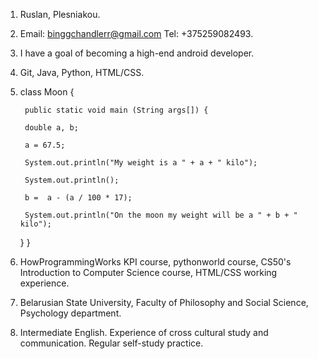 1. Ruslan, Plesniakou.
2. Email: binggchandlerr@gmail.com Tel: +375259082493.
3. I have a goal of becoming a high-end android developer.
4. Git, Java, Python, HTML/CSS.
5. class Moon {
   
        public static void main (String args[]) {
        
        double a, b;
        
        a = 67.5;
        
        System.out.println("My weight is a " + a + " kilo");
        
        System.out.println();
        
        b =  a - (a / 100 * 17);
        
        System.out.println("On the moon my weight will be a " + b + " kilo");
    
    }
}
6. HowProgrammingWorks KPI course, pythonworld course, CS50's Introduction to Computer Science course, HTML/CSS working experience.
7. Belarusian State University, Faculty of Philosophy and Social Science, Psychology department.
8. Intermediate English. Experience of cross cultural study and communication. Regular self-study practice.
